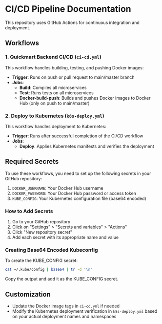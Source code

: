 # CI/CD Pipeline Documentation

This repository uses GitHub Actions for continuous integration and deployment.

## Workflows

### 1. Quickmart Backend CI/CD (`ci-cd.yml`)

This workflow handles building, testing, and pushing Docker images:

- **Trigger**: Runs on push or pull request to main/master branch
- **Jobs**:
  - **Build**: Compiles all microservices
  - **Test**: Runs tests on all microservices
  - **Docker-build-push**: Builds and pushes Docker images to Docker Hub (only on push to main/master)

### 2. Deploy to Kubernetes (`k8s-deploy.yml`)

This workflow handles deployment to Kubernetes:

- **Trigger**: Runs after successful completion of the CI/CD workflow
- **Jobs**:
  - **Deploy**: Applies Kubernetes manifests and verifies the deployment

## Required Secrets

To use these workflows, you need to set up the following secrets in your GitHub repository:

1. `DOCKER_USERNAME`: Your Docker Hub username
2. `DOCKER_PASSWORD`: Your Docker Hub password or access token
3. `KUBE_CONFIG`: Your Kubernetes configuration file (base64 encoded)

### How to Add Secrets

1. Go to your GitHub repository
2. Click on "Settings" > "Secrets and variables" > "Actions"
3. Click "New repository secret" 
4. Add each secret with its appropriate name and value

### Creating Base64 Encoded Kubeconfig

To create the KUBE_CONFIG secret:

```bash
cat ~/.kube/config | base64 | tr -d '\n'
```

Copy the output and add it as the KUBE_CONFIG secret.

## Customization

- Update the Docker image tags in `ci-cd.yml` if needed
- Modify the Kubernetes deployment verification in `k8s-deploy.yml` based on your actual deployment names and namespaces 